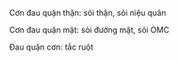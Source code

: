 Cơn đau quặn thận: sỏi thận, sỏi niệu quản  
Cơn đau quặn mật: sỏi đường mật, sỏi OMC  
Đau quặn cơn: tắc ruột